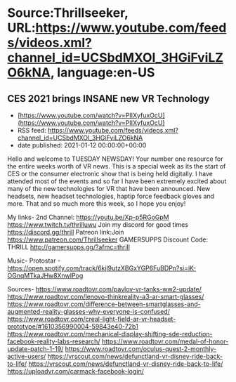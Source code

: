 # Source:Thrillseeker, URL:https://www.youtube.com/feeds/videos.xml?channel_id=UCSbdMXOI_3HGiFviLZO6kNA, language:en-US

## CES 2021 brings INSANE new VR Technology
 - [https://www.youtube.com/watch?v=PIIXyfuxOcU](https://www.youtube.com/watch?v=PIIXyfuxOcU)
 - RSS feed: https://www.youtube.com/feeds/videos.xml?channel_id=UCSbdMXOI_3HGiFviLZO6kNA
 - date published: 2021-01-12 00:00:00+00:00

Hello and welcome to TUESDAY NEWSDAY! Your number one resource for the entire weeks worth of VR news. This is a special week as its the start of CES or the consumer electronic show that is being held digitally. I have attended most of the events and so far I have been extremely excited about many of the new technologies for VR that have been announced. New headsets, new headset technologies, haptip force feedback gloves and more. That and so much more this week, so I hope you enjoy!

My links-
2nd Channel:
https://youtu.be/Xp-p5RGoGpM
https://www.twitch.tv/thrilluwu
Join my discord for good times
https://discord.gg/thrill
Patreon link:Join
https://www.patreon.com/Thrillseeker
GAMERSUPPS Discount Code: THRILL
http://gamersupps.gg/?afmc=thrill

Music-
Protostar -https://open.spotify.com/track/6kjl9utzXBGxYGP6FuBDPn?si=iK-OGnqMTkaJHw8XnwIPog

Sources-
https://www.roadtovr.com/pavlov-vr-tanks-ww2-update/
https://www.roadtovr.com/lenovo-thinkreality-a3-ar-smart-glasses/
https://www.roadtovr.com/difference-between-smartglasses-and-augmented-reality-glasses-why-everyone-is-confused/
https://www.roadtovr.com/creal-light-field-ar-vr-headset-prototype/#1610356990004-59843e40-72b1
https://www.roadtovr.com/mechanical-display-shifting-sde-reduction-facebook-reality-labs-research/
https://www.roadtovr.com/medal-of-honor-update-patch-1-19/
https://www.roadtovr.com/oculus-quest-2-monthly-active-users/
https://vrscout.com/news/defunctland-vr-disney-ride-back-to-life/
https://vrscout.com/news/defunctland-vr-disney-ride-back-to-life/
https://uploadvr.com/carmack-facebook-login/

